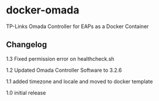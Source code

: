 # docker-omada
TP-Links Omada Controller for EAPs as a Docker Container

## Changelog

1.3 Fixed permission error on healthcheck.sh

1.2 Updated Omada Controller Software to 3.2.6

1.1 added timezone and locale and moved to docker template

1.0 initial release
